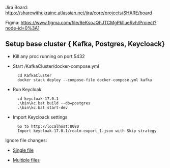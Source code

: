 Jira Board: https://sharewithukraine.atlassian.net/jira/core/projects/SHARE/board

Figma: https://www.figma.com/file/8eKsoJQhJTCMgPkIlueRvh/Proiect?node-id=0%3A1


## Setup base cluster { Kafka, Postgres, Keycloack}

- Kill any proc running on port 5432
- Start /KafkaCluster/docker-compose.yml

        cd KafkaCluster
        docker stack deploy --compose-file docker-compose.yml kafka

- Run Keycloak

        cd keycloak-17.0.1
        .\bin\kc.bat build --db=postgres
        .\bin\kc.bat start-dev

- Import Keycloack settings

        Go to http://localhost:8080
        Import keycloak-17.0.1/realm-export_1.json with Skip strategy


Ignore file changes:

- [Single file](https://stackoverflow.com/questions/18276951/how-do-i-stop-git-from-tracking-any-changes-to-a-file-from-this-commit-forward)

- [Multiple files](https://stackoverflow.com/questions/12288212/git-update-index-assume-unchanged-on-directory)